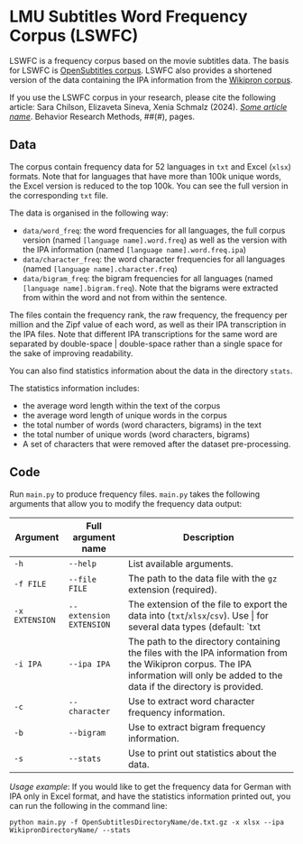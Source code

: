 # LMU Subtitles Word Frequency Corpus (LSWFC)

LSWFC is a frequency corpus based on the movie subtitles data.
The basis for LSWFC is [OpenSubtitles corpus](https://opus.nlpl.eu/OpenSubtitles-v2018.php).
LSWFC also provides a shortened version of the data containing the IPA information from the [Wikipron corpus](https://github.com/CUNY-CL/wikipron/tree/master/data/scrape/tsv).

If you use the LSWFC corpus in your research, please cite the following article:
Sara Chilson, Elizaveta Sineva, Xenia Schmalz (2024). _[Some article name](link)_. Behavior Research Methods, ##(#), pages.


## Data

The corpus contain frequency data for 52 languages in `txt` and Excel (`xlsx`) formats. Note that for languages that have more than 100k unique words, the Excel version is reduced to the top 100k. You can see the full version in the corresponding `txt` file.

The data is organised in the following way:
* `data/word_freq`: the word frequencies for all languages, the full corpus version (named `[language name].word.freq`) as well as the version with the IPA information (named `[language name].word.freq.ipa`)
* `data/character_freq`: the word character frequencies for all languages (named `[language name].character.freq`)
* `data/bigram_freq`: the bigram frequencies for all languages (named `[language name].bigram.freq`). Note that the bigrams were extracted from within the word and not from within the sentence.

The files contain the frequency rank, the raw frequency, the frequency per million and the Zipf value of each word, as well as their IPA transcription in the IPA files. 
Note that different IPA transcriptions for the same word are separated by double-space | double-space rather than a single space for the sake of improving readability.

You can also find statistics information about the data in the directory `stats`.

The statistics information includes:
- the average word length within the text of the corpus
- the average word length of unique words in the corpus
- the total number of words (word characters, bigrams) in the text
- the total number of unique words (word characters, bigrams)
- A set of characters that were removed after the dataset pre-processing.


## Code

Run `main.py` to produce frequency files.
`main.py` takes the following arguments that allow you to modify the frequency data output:

| Argument | Full argument name | Description |
| --- | --- | --- |
| `-h` | `--help` | List available arguments. |
| `-f FILE` | `--file FILE` | The path to the data file with the `gz` extension (required). |
| `-x EXTENSION` | `--extension EXTENSION` | The extension of the file to export the data into (`txt`/`xlsx`/`csv`). Use \| for several data types (default: `txt|xlsx`) |
| `-i IPA` | `--ipa IPA` | The path to the directory containing the files with the IPA information from the Wikipron corpus. The IPA information will only be added to the data if the directory is provided. |
| `-c` | `--character` | Use to extract word character frequency information. |
| `-b` | `--bigram` | Use to extract bigram frequency information. |
| `-s` | `--stats` | Use to print out statistics about the data. |

_Usage_ _example_: 
If you would like to get the frequency data for German with IPA only in Excel format, and have the statistics information printed out, you can run the following in the command line:

```
python main.py -f OpenSubtitlesDirectoryName/de.txt.gz -x xlsx --ipa WikipronDirectoryName/ --stats
```
